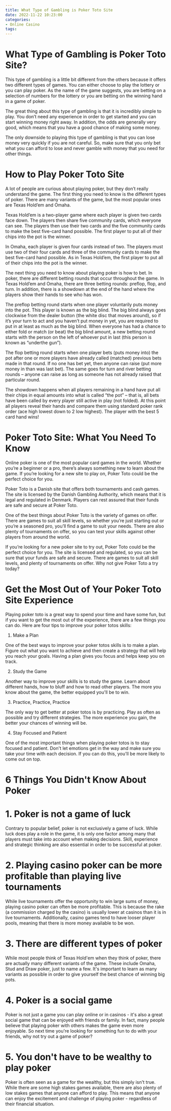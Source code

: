```yaml
---
title: What Type of Gambling is Poker Toto Site
date: 2022-11-22 10:23:00
categories:
- Online Casino
tags:
---
```



#  What Type of Gambling is Poker Toto Site?

This type of gambling is a little bit different from the others because it offers two different types of games. You can either choose to play the lottery or you can play poker. As the name of the game suggests, you are betting on a selection of numbers for the lottery or you are betting on the winning hand in a game of poker.

The great thing about this type of gambling is that it is incredibly simple to play. You don’t need any experience in order to get started and you can start winning money right away. In addition, the odds are generally very good, which means that you have a good chance of making some money.

The only downside to playing this type of gambling is that you can lose money very quickly if you are not careful. So, make sure that you only bet what you can afford to lose and never gamble with money that you need for other things.

#  How to Play Poker Toto Site

A lot of people are curious about playing poker, but they don’t really understand the game. The first thing you need to know is the different types of poker. There are many variants of the game, but the most popular ones are Texas Hold’em and Omaha.

Texas Hold’em is a two-player game where each player is given two cards face down. The players then share five community cards, which everyone can see. The players then use their two cards and the five community cards to make the best five-card hand possible. The first player to put all of their chips into the pot is the winner.

In Omaha, each player is given four cards instead of two. The players must use two of their four cards and three of the community cards to make the best five-card hand possible. As in Texas Hold’em, the first player to put all of their chips into the pot is the winner.

The next thing you need to know about playing poker is how to bet. In poker, there are different betting rounds that occur throughout the game. In Texas Hold’em and Omaha, there are three betting rounds: preflop, flop, and turn. In addition, there is a showdown at the end of the hand where the players show their hands to see who has won.

The preflop betting round starts when one player voluntarily puts money into the pot. This player is known as the big blind. The big blind always goes clockwise from the dealer button (the white disc that moves around), so if it’s your turn to act and you haven’t put money in yet, you are required to put in at least as much as the big blind. When everyone has had a chance to either fold or match (or beat) the big blind amount, a new betting round starts with the person on the left of whoever put in last (this person is known as “underthe gun”).

The flop betting round starts when one player bets (puts money into) the pot after one or more players have already called (matched) previous bets made in that round. If no one has bet yet, then anyone can raise (put more money in than was last bet). The same goes for turn and river betting rounds – anyone can raise as long as someone has not already raised that particular round.

The showdown happens when all players remaining in a hand have put all their chips in equal amounts into what is called “the pot” – that is, all bets have been called by every player still active in play (not folded). At this point all players reveal their hands and compare them using standard poker rank order (ace high lowest down to 2 low highest). The player with the best 5 card hand wins!

#  Poker Toto Site: What You Need To Know

Online poker is one of the most popular card games in the world. Whether you’re a beginner or a pro, there’s always something new to learn about the game. If you’re looking for a new site to play on, Poker Toto could be the perfect choice for you.

Poker Toto is a Danish site that offers both tournaments and cash games. The site is licensed by the Danish Gambling Authority, which means that it is legal and regulated in Denmark. Players can rest assured that their funds are safe and secure at Poker Toto.

One of the best things about Poker Toto is the variety of games on offer. There are games to suit all skill levels, so whether you’re just starting out or you’re a seasoned pro, you’ll find a game to suit your needs. There are also plenty of tournaments on offer, so you can test your skills against other players from around the world.

If you’re looking for a new poker site to try out, Poker Toto could be the perfect choice for you. The site is licensed and regulated, so you can be sure that your funds are safe and secure. There are games to suit all skill levels, and plenty of tournaments on offer. Why not give Poker Toto a try today?

#  Get the Most Out of Your Poker Toto Site Experience

Playing poker toto is a great way to spend your time and have some fun, but if you want to get the most out of the experience, there are a few things you can do. Here are four tips to improve your poker totos skills:

1. Make a Plan

One of the best ways to improve your poker totos skills is to make a plan. Figure out what you want to achieve and then create a strategy that will help you reach your goals. Having a plan gives you focus and helps keep you on track.

2. Study the Game

Another way to improve your skills is to study the game. Learn about different hands, how to bluff and how to read other players. The more you know about the game, the better equipped you'll be to win.

3. Practice, Practice, Practice

The only way to get better at poker totos is by practicing. Play as often as possible and try different strategies. The more experience you gain, the better your chances of winning will be.

4. Stay Focused and Patient

One of the most important things when playing poker totos is to stay focused and patient. Don't let emotions get in the way and make sure you take your time with each decision. If you can do this, you'll be more likely to come out on top.

#  6 Things You Didn't Know About Poker

# 1. Poker is not a game of luck

Contrary to popular belief, poker is not exclusively a game of luck. While luck does play a role in the game, it is only one factor among many that players must take into account when making decisions. Skill, experience and strategic thinking are also essential in order to be successful at poker.

# 2. Playing casino poker can be more profitable than playing live tournaments

While live tournaments offer the opportunity to win large sums of money, playing casino poker can often be more profitable. This is because the rake (a commission charged by the casino) is usually lower at casinos than it is in live tournaments. Additionally, casino games tend to have looser player pools, meaning that there is more money available to be won.

# 3. There are different types of poker

While most people think of Texas Hold'em when they think of poker, there are actually many different variants of the game. These include Omaha, Stud and Draw poker, just to name a few. It's important to learn as many variants as possible in order to give yourself the best chance of winning big pots.

# 4. Poker is a social game

Poker is not just a game you can play online or in casinos - it's also a great social game that can be enjoyed with friends or family. In fact, many people believe that playing poker with others makes the game even more enjoyable. So next time you're looking for something fun to do with your friends, why not try out a game of poker?

# 5. You don't have to be wealthy to play poker

Poker is often seen as a game for the wealthy, but this simply isn't true. While there are some high stakes games available, there are also plenty of low stakes games that anyone can afford to play. This means that anyone can enjoy the excitement and challenge of playing poker - regardless of their financial situation.